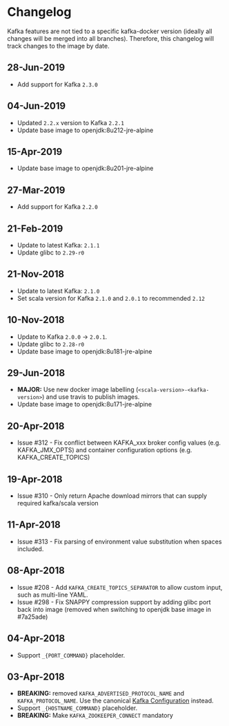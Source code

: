 Changelog
=========

Kafka features are not tied to a specific kafka-docker version (ideally all changes will be merged into all branches). Therefore, this changelog will track changes to the image by date.

28-Jun-2019
-----------

-	Add support for Kafka `2.3.0`

04-Jun-2019
-----------

-	Updated `2.2.x` version to Kafka `2.2.1`
-	Update base image to openjdk:8u212-jre-alpine

15-Apr-2019
-----------

-	Update base image to openjdk:8u201-jre-alpine

27-Mar-2019
-----------

-	Add support for Kafka `2.2.0`

21-Feb-2019
-----------

-	Update to latest Kafka: `2.1.1`
-	Update glibc to `2.29-r0`

21-Nov-2018
-----------

-	Update to latest Kafka: `2.1.0`
-	Set scala version for Kafka `2.1.0` and `2.0.1` to recommended `2.12`

10-Nov-2018
-----------

-	Update to Kafka `2.0.0` -> `2.0.1`.
-	Update glibc to `2.28-r0`
-	Update base image to openjdk:8u181-jre-alpine

29-Jun-2018
-----------

-	**MAJOR:** Use new docker image labelling (`<scala-version>-<kafka-version>`) and use travis to publish images.
-	Update base image to openjdk:8u171-jre-alpine

20-Apr-2018
-----------

-	Issue #312 - Fix conflict between KAFKA_xxx broker config values (e.g. KAFKA_JMX_OPTS) and container configuration options (e.g. KAFKA_CREATE_TOPICS)

19-Apr-2018
-----------

-	Issue #310 - Only return Apache download mirrors that can supply required kafka/scala version

11-Apr-2018
-----------

-	Issue #313 - Fix parsing of environment value substitution when spaces included.

08-Apr-2018
-----------

-	Issue #208 - Add `KAFKA_CREATE_TOPICS_SEPARATOR` to allow custom input, such as multi-line YAML.
-	Issue #298 - Fix SNAPPY compression support by adding glibc port back into image (removed when switching to openjdk base image in #7a25ade)

04-Apr-2018
-----------

-	Support `_{PORT_COMMAND}` placeholder.

03-Apr-2018
-----------

-	**BREAKING:** removed `KAFKA_ADVERTISED_PROTOCOL_NAME` and `KAFKA_PROTOCOL_NAME`. Use the canonical [Kafka Configuration](http://kafka.apache.org/documentation.html#brokerconfigs) instead.
-	Support `_{HOSTNAME_COMMAND}` placeholder.
-	**BREAKING:** Make `KAFKA_ZOOKEEPER_CONNECT` mandatory
